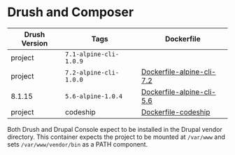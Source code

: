 Drush and Composer
==================


|Drush Version | Tags|Dockerfile|
|--------|---------------|------------|
|project| `7.1-alpine-cli-1.0.9` |  |
|project| `7.2-alpine-cli-1.0.0` | [Dockerfile-alpine-cli-7.2](https://github.com/digitalpulp/cli/blob/master/8/Dockerfile-alpine-cli-7.2)|
|8.1.15|`5.6-alpine-1.0.4` | [Dockerfile-alpine-cli-5.6](https://github.com/digitalpulp/cli/blob/master/8/Dockerfile-alpine-cli-5.6)|
|project|codeship|[Dockerfile-codeship](https://github.com/digitalpulp/cli/blob/master/8/Dockerfile-codeship)|

Both Drush and Drupal Console expect to be installed in the Drupal vendor directory.  This
container expects the project to be mounted at `/var/www` and sets `/var/www/vendor/bin` as
a PATH component.
